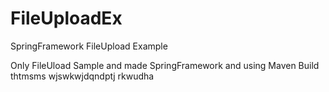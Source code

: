 # FileUploadEx
SpringFramework FileUpload Example

Only FileUload Sample and made SpringFramework and using Maven Build
thtmsms wjswkwjdqndptj rkwudha


